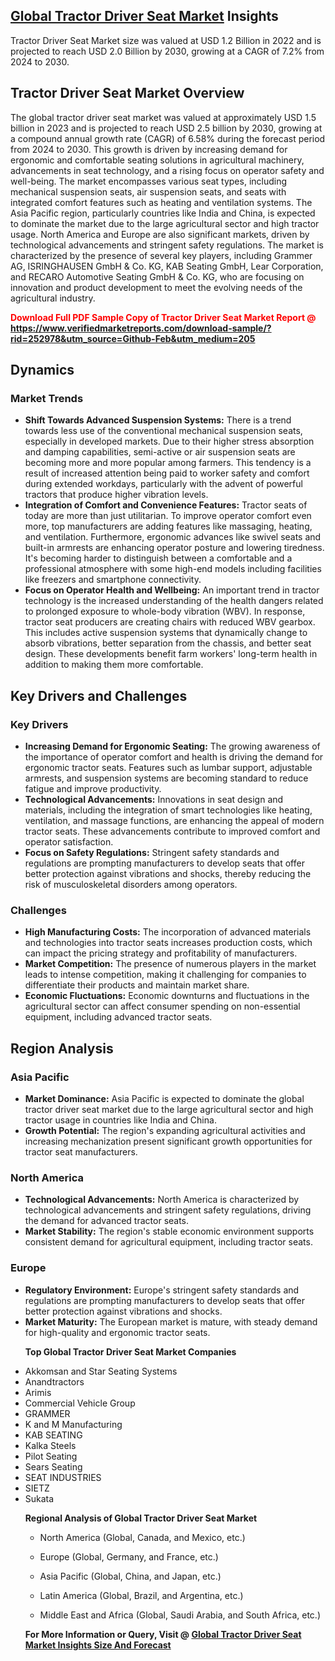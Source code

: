 <h2><a href="https://www.verifiedmarketreports.com/download-sample/?rid=252978&amp;utm_source=Github&amp;utm_medium=205" target="_blank">Global Tractor Driver Seat Market</a> Insights</h2><p>Tractor Driver Seat Market size was valued at USD 1.2 Billion in 2022 and is projected to reach USD 2.0 Billion by 2030, growing at a CAGR of 7.2% from 2024 to 2030.</p><p> <h2>Tractor Driver Seat Market Overview</h2> <p>The global tractor driver seat market was valued at approximately USD 1.5 billion in 2023 and is projected to reach USD 2.5 billion by 2030, growing at a compound annual growth rate (CAGR) of 6.58% during the forecast period from 2024 to 2030. This growth is driven by increasing demand for ergonomic and comfortable seating solutions in agricultural machinery, advancements in seat technology, and a rising focus on operator safety and well-being. The market encompasses various seat types, including mechanical suspension seats, air suspension seats, and seats with integrated comfort features such as heating and ventilation systems. The Asia Pacific region, particularly countries like India and China, is expected to dominate the market due to the large agricultural sector and high tractor usage. North America and Europe are also significant markets, driven by technological advancements and stringent safety regulations. The market is characterized by the presence of several key players, including Grammer AG, ISRINGHAUSEN GmbH & Co. KG, KAB Seating GmbH, Lear Corporation, and RECARO Automotive Seating GmbH & Co. KG, who are focusing on innovation and product development to meet the evolving needs of the agricultural industry. </p> <p><strong><p><span class=""><span style="color: #ff0000;"><strong>Download Full PDF Sample Copy of Tractor Driver Seat Market Report</strong> @ </span><a href="https://www.verifiedmarketreports.com/download-sample/?rid=252978&amp;utm_source=Github-Feb&amp;utm_medium=205" target="_blank">https://www.verifiedmarketreports.com/download-sample/?rid=252978&amp;utm_source=Github-Feb&amp;utm_medium=205</a></span></p></strong></p> <h2>Dynamics</h2> <h3>Market Trends</h3> <ul> <li><strong>Shift Towards Advanced Suspension Systems:</strong> There is a trend towards less use of the conventional mechanical suspension seats, especially in developed markets. Due to their higher stress absorption and damping capabilities, semi-active or air suspension seats are becoming more and more popular among farmers. This tendency is a result of increased attention being paid to worker safety and comfort during extended workdays, particularly with the advent of powerful tractors that produce higher vibration levels. </li> <li><strong>Integration of Comfort and Convenience Features:</strong> Tractor seats of today are more than just utilitarian. To improve operator comfort even more, top manufacturers are adding features like massaging, heating, and ventilation. Furthermore, ergonomic advances like swivel seats and built-in armrests are enhancing operator posture and lowering tiredness. It's becoming harder to distinguish between a comfortable and a professional atmosphere with some high-end models including facilities like freezers and smartphone connectivity. </li> <li><strong>Focus on Operator Health and Wellbeing:</strong> An important trend in tractor technology is the increased understanding of the health dangers related to prolonged exposure to whole-body vibration (WBV). In response, tractor seat producers are creating chairs with reduced WBV gearbox. This includes active suspension systems that dynamically change to absorb vibrations, better separation from the chassis, and better seat design. These developments benefit farm workers' long-term health in addition to making them more comfortable. </li> </ul> <h2>Key Drivers and Challenges</h2> <h3>Key Drivers</h3> <ul> <li><strong>Increasing Demand for Ergonomic Seating:</strong> The growing awareness of the importance of operator comfort and health is driving the demand for ergonomic tractor seats. Features such as lumbar support, adjustable armrests, and suspension systems are becoming standard to reduce fatigue and improve productivity. </li> <li><strong>Technological Advancements:</strong> Innovations in seat design and materials, including the integration of smart technologies like heating, ventilation, and massage functions, are enhancing the appeal of modern tractor seats. These advancements contribute to improved comfort and operator satisfaction. </li> <li><strong>Focus on Safety Regulations:</strong> Stringent safety standards and regulations are prompting manufacturers to develop seats that offer better protection against vibrations and shocks, thereby reducing the risk of musculoskeletal disorders among operators. </li> </ul> <h3>Challenges</h3> <ul> <li><strong>High Manufacturing Costs:</strong> The incorporation of advanced materials and technologies into tractor seats increases production costs, which can impact the pricing strategy and profitability of manufacturers. </li> <li><strong>Market Competition:</strong> The presence of numerous players in the market leads to intense competition, making it challenging for companies to differentiate their products and maintain market share. </li> <li><strong>Economic Fluctuations:</strong> Economic downturns and fluctuations in the agricultural sector can affect consumer spending on non-essential equipment, including advanced tractor seats. </li> </ul> <h2>Region Analysis</h2> <h3>Asia Pacific</h3> <ul> <li><strong>Market Dominance:</strong> Asia Pacific is expected to dominate the global tractor driver seat market due to the large agricultural sector and high tractor usage in countries like India and China. </li> <li><strong>Growth Potential:</strong> The region's expanding agricultural activities and increasing mechanization present significant growth opportunities for tractor seat manufacturers. </li> </ul> <h3>North America</h3> <ul> <li><strong>Technological Advancements:</strong> North America is characterized by technological advancements and stringent safety regulations, driving the demand for advanced tractor seats. </li> <li><strong>Market Stability:</strong> The region's stable economic environment supports consistent demand for agricultural equipment, including tractor seats. </li> </ul> <h3>Europe</h3> <ul> <li><strong>Regulatory Environment:</strong> Europe's stringent safety standards and regulations are prompting manufacturers to develop seats that offer better protection against vibrations and shocks. </li> <li><strong>Market Maturity:</strong> The European market is mature, with steady demand for high-quality and ergonomic tractor seats.</p><p><strong>Top Global Tractor Driver Seat Market Companies</strong></p><div data-test-id=""><p><li>Akkomsan and Star Seating Systems</li><li> Anandtractors</li><li> Arimis</li><li> Commercial Vehicle Group</li><li> GRAMMER</li><li> K and M Manufacturing</li><li> KAB SEATING</li><li> Kalka Steels</li><li> Pilot Seating</li><li> Sears Seating</li><li> SEAT INDUSTRIES</li><li> SIETZ</li><li> Sukata</li></p><div><strong>Regional Analysis of&nbsp;Global Tractor Driver Seat Market</strong></div><ul><li dir="ltr"><p dir="ltr">North America&nbsp;(Global, Canada, and Mexico, etc.)</p></li><li dir="ltr"><p dir="ltr">Europe (Global, Germany, and France, etc.)</p></li><li dir="ltr"><p dir="ltr">Asia Pacific&nbsp;(Global, China, and Japan, etc.)</p></li><li dir="ltr"><p dir="ltr">Latin America&nbsp;(Global, Brazil, and Argentina, etc.)</p></li><li dir="ltr">Middle East and Africa&nbsp;(Global, Saudi Arabia, and South Africa, etc.)</li></ul><p><strong>For More Information or Query, Visit @&nbsp;</strong><strong><a href="https://www.verifiedmarketreports.com/product/tractor-driver-seat-market/?utm_source=Github&amp;utm_medium=205" target="_blank">Global Tractor Driver Seat Market Insights Size And Forecast</a></strong></p></div>
